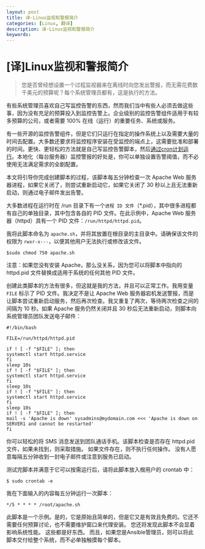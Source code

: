 ```yaml
---
layout: post
title: 译-Linux监视和警报简介
categories: [Linux, 翻译]
description: 译-Linux监视和警报简介
keywords: 
---
```


# [译]Linux监视和警报简介

> 您是否曾经想设置一个过程监视器来在离线时向您发出警报，而无需花费数千美元的预算呢？每个系统管理员都有，这是执行的方法。

有些系统管理员喜欢自己写监控告警的东西，然而我们当中有些人必须去做这些事，因为没有充足的预算投入到监控告警上。企业级别的监控告警组件适用于有较多预算的公司，或者需要 100% 在线（运行）的重要任务、系统或服务。

有一些开源的监控告警组件，但是它们只运行在指定的操作系统上以及需要大量的时间去配置。大多数还要求将监控程序安装在受监控的端点上，这需要批准和部署的时间。更快、更轻松的方法就是自己写监控告警脚本，然后[通过cron计划运行](https://www.redhat.com/sysadmin/automate-linux-tasks-cron)。本地化（每台服务器）监控警报的好处是，你可以单独设置告警阈值，而不必使用无法满足需求的全剧配置。


本文将引导你完成创建脚本的过程，该脚本每五分钟检查一次 Apache Web 服务器进程，如果它关闭了，则尝试重新启动它，如果它关闭了 30 秒以上且无法重新启动，则通过电子邮件发出告警。

大多数进程在运行时在 /run 目录下有一个`进程 ID 文件`（*.pid），其中很多进程都有自己的单独目录，其中包含各自的 PID 文件。在此示例中，Apache Web 服务器（httpd）具有一个 PID 文件：`/run/httpd/httpd.pid`。

我将此脚本命名为 `apache.sh`，并将其放置在根目录的主目录中。请确保该文件的权限为 `rwxr-x---`，以便其他用户无法执行或修改该文件。

```shell
$sudo chmod 750 apache.sh
```

注意：如果您没有安装 Apache，那么没关系，因为您可以将脚本中指向的 httpd.pid 文件替换成适用于系统的任何其他 PID 文件。

创建此类脚本的方法有很多，但这就是我的方法，并且可以正常工作。我用变量 `FILE` 标示了 PID 文件。我决定不是让 Apache Web 服务器宕机发送警报，而是让脚本尝试重新启动服务，然后再次检查。我又重复了两次，等待两次检查之间的间隔为 10 秒。如果 Apache 服务仍然关闭并且 30 秒后无法重新启动，则脚本向系统管理员团队发送电子邮件：

```shell
#!/bin/bash

FILE=/run/httpd/httpd.pid

if ! [ -f "$FILE" ]; then
systemctl start httpd.service
fi
sleep 10s
if ! [ -f "$FILE" ]; then
systemctl start httpd.service
fi
sleep 10s
if ! [ -f "$FILE" ]; then
systemctl start httpd.service
fi
sleep 10s
if ! [ -f "$FILE" ]; then
mail -s 'Apache is down' sysadmins@mydomain.com <<< 'Apache is down on SERVER1 and cannot be restarted'
fi
```

你可以轻松的将 SMS 消息发送到团队通话手机。该脚本检查是否存在 httpd.pid 文件，如果未找到，则采取措施。 如果文件存在，则不执行任何操作。 没有人愿意每隔五分钟收到一封电子邮件或注意到服务已启动。

测试完脚本并满意于它可以按需运行后，请将此脚本放入根用户的 crontab 中：

```shell
$ sudo crontab -e
```

我在下面输入的内容每五分钟运行一次脚本：

```shell
*/5 * * * * /root/apache.sh
```

此脚本是一个示例。是的，它是原始且简单的，但是它又是有效且免费的。它还不需要任何预算讨论，也不需要维护窗口来代理安装。 您还将发现此脚本不会显着影响系统性能。 这些都是好东西。 而且，如果您是Ansible管理员，则可以将此脚本交付给整个系统，而不必单独触摸每个脚本。

